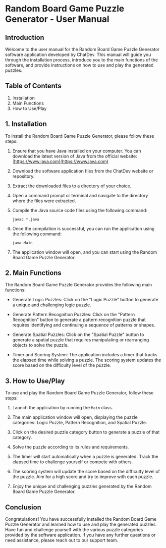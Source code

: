 # Random Board Game Puzzle Generator - User Manual

## Introduction

Welcome to the user manual for the Random Board Game Puzzle Generator software application developed by ChatDev. This manual will guide you through the installation process, introduce you to the main functions of the software, and provide instructions on how to use and play the generated puzzles.

## Table of Contents

1. Installation
2. Main Functions
3. How to Use/Play

## 1. Installation

To install the Random Board Game Puzzle Generator, please follow these steps:

1. Ensure that you have Java installed on your computer. You can download the latest version of Java from the official website: [https://www.java.com](https://www.java.com)

2. Download the software application files from the ChatDev website or repository.

3. Extract the downloaded files to a directory of your choice.

4. Open a command prompt or terminal and navigate to the directory where the files were extracted.

5. Compile the Java source code files using the following command:

   ```
   javac *.java
   ```

6. Once the compilation is successful, you can run the application using the following command:

   ```
   java Main
   ```

7. The application window will open, and you can start using the Random Board Game Puzzle Generator.

## 2. Main Functions

The Random Board Game Puzzle Generator provides the following main functions:

- Generate Logic Puzzles: Click on the "Logic Puzzle" button to generate a unique and challenging logic puzzle.

- Generate Pattern Recognition Puzzles: Click on the "Pattern Recognition" button to generate a pattern recognition puzzle that requires identifying and continuing a sequence of patterns or shapes.

- Generate Spatial Puzzles: Click on the "Spatial Puzzle" button to generate a spatial puzzle that requires manipulating or rearranging objects to solve the puzzle.

- Timer and Scoring System: The application includes a timer that tracks the elapsed time while solving a puzzle. The scoring system updates the score based on the difficulty level of the puzzle.

## 3. How to Use/Play

To use and play the Random Board Game Puzzle Generator, follow these steps:

1. Launch the application by running the `Main` class.

2. The main application window will open, displaying the puzzle categories: Logic Puzzle, Pattern Recognition, and Spatial Puzzle.

3. Click on the desired puzzle category button to generate a puzzle of that category.

4. Solve the puzzle according to its rules and requirements.

5. The timer will start automatically when a puzzle is generated. Track the elapsed time to challenge yourself or compete with others.

6. The scoring system will update the score based on the difficulty level of the puzzle. Aim for a high score and try to improve with each puzzle.

7. Enjoy the unique and challenging puzzles generated by the Random Board Game Puzzle Generator.

## Conclusion

Congratulations! You have successfully installed the Random Board Game Puzzle Generator and learned how to use and play the generated puzzles. Have fun and challenge yourself with the various puzzle categories provided by the software application. If you have any further questions or need assistance, please reach out to our support team.